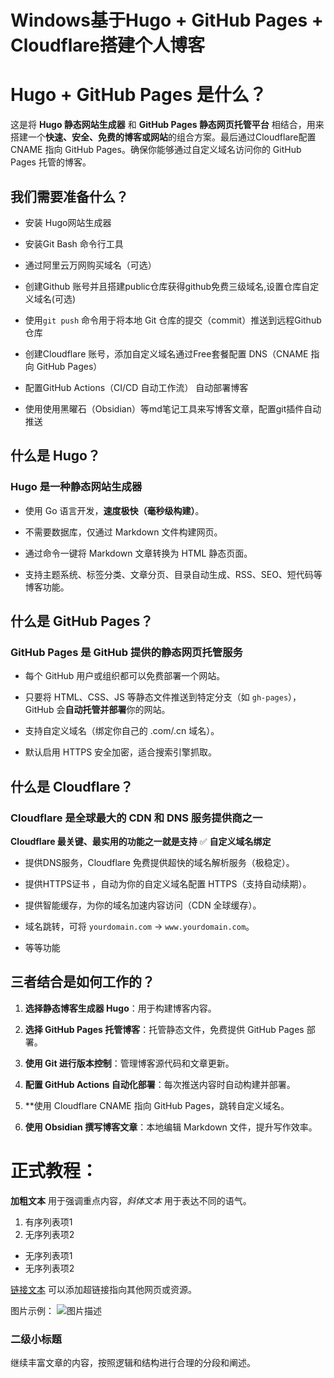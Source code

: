 # Windows基于Hugo + GitHub Pages + Cloudflare搭建个人博客




# Hugo + GitHub Pages 是什么？
这是将 **Hugo 静态网站生成器** 和 **GitHub Pages 静态网页托管平台** 相结合，用来搭建一个**快速、安全、免费的博客或网站**的组合方案。最后通过Cloudflare配置CNAME 指向 GitHub Pages。确保你能够通过自定义域名访问你的 GitHub Pages 托管的博客。
## 我们需要准备什么？
- 安装 Hugo网站生成器
	
- 安装Git Bash 命令行工具
	
-  通过阿里云万网购买域名（可选）
	 
- 创建Github 账号并且搭建public仓库获得github免费三级域名,设置仓库自定义域名(可选)
	
- 使用`git push` 命令用于将本地 Git 仓库的提交（commit）推送到远程Github仓库
	
- 创建Cloudflare 账号，添加自定义域名通过Free套餐配置 DNS（CNAME 指向 GitHub Pages）
	
- 配置GitHub Actions（CI/CD 自动工作流） 自动部署博客
	
- 使用使用黑曜石（Obsidian）等md笔记工具来写博客文章，配置git插件自动推送
## 什么是 Hugo？
### Hugo 是一种**静态网站生成器**

- 使用 Go 语言开发，**速度极快（毫秒级构建）**。
    
- 不需要数据库，仅通过 Markdown 文件构建网页。
    
- 通过命令一键将 Markdown 文章转换为 HTML 静态页面。
    
- 支持主题系统、标签分类、文章分页、目录自动生成、RSS、SEO、短代码等博客功能。
## 什么是 GitHub Pages？

### GitHub Pages 是 GitHub 提供的**静态网页托管服务**

- 每个 GitHub 用户或组织都可以免费部署一个网站。
    
- 只要将 HTML、CSS、JS 等静态文件推送到特定分支（如 `gh-pages`），GitHub 会**自动托管并部署**你的网站。
    
- 支持自定义域名（绑定你自己的 .com/.cn 域名）。
    
- 默认启用 HTTPS 安全加密，适合搜索引擎抓取。

## 什么是 Cloudflare？

### Cloudflare 是全球最大的 CDN 和 DNS 服务提供商之一

**Cloudflare 最关键、最实用的功能之一就是支持** ✅ **自定义域名绑定**

- 提供DNS服务，Cloudflare 免费提供超快的域名解析服务（极稳定）。
    
- 提供HTTPS证书 ，自动为你的自定义域名配置 HTTPS（支持自动续期）。
    
- 提供智能缓存，为你的域名加速内容访问（CDN 全球缓存）。
    
- 域名跳转，可将 `yourdomain.com` → `www.yourdomain.com`。
	
- 等等功能 


## 三者结合是如何工作的？

1. **选择静态博客生成器 Hugo**：用于构建博客内容。
    
2. **选择 GitHub Pages 托管博客**：托管静态文件，免费提供 GitHub Pages 部署。
    
3. **使用 Git 进行版本控制**：管理博客源代码和文章更新。
    
4. **配置 GitHub Actions 自动化部署**：每次推送内容时自动构建并部署。
    
5. **使用 Cloudflare CNAME 指向 GitHub Pages，跳转自定义域名。
    
6. **使用 Obsidian 撰写博客文章**：本地编辑 Markdown 文件，提升写作效率。

# 正式教程：


**加粗文本** 用于强调重点内容，*斜体文本* 用于表达不同的语气。

1. 有序列表项1
2. 无序列表项2

- 无序列表项1
- 无序列表项2

[链接文本](https://example.com) 可以添加超链接指向其他网页或资源。

图片示例：
![图片描述](images/your-image.jpg)

### 二级小标题
继续丰富文章的内容，按照逻辑和结构进行合理的分段和阐述。
<script defer src="[https://cdn.commento.io/js/commento.js](https://cdn.commento.io/js/commento.js)"></script> <div id="commento"></div>
